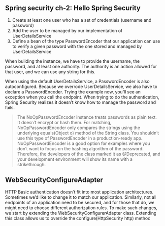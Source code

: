 ## Spring security ch-2: Hello Spring Security

1. Create at least one user who has a set of credentials (username and password) 
2. Add the user to be managed by our implementation of UserDetailsService
3. Define a bean of the type PasswordEncoder that our application can use to verify a given password with the one stored and managed by UserDetailsService

When building the instance, we have to provide the username, the password, and at least one authority. The authority is an action allowed for that user, and we can use any string for this.

When using the default UserDetailsService, a PasswordEncoder is also autoconfigured. Because we overrode UserDetailsService, we also have to declare a PasswordEncoder. Trying the example now, you’ll see an exception when you call the endpoint. When trying to do the authentication, Spring Security realizes it doesn’t know how to manage the password and fails.

> The NoOpPasswordEncoder instance treats passwords as plain text. It doesn’t encrypt or hash them. For matching, NoOpPasswordEncoder only compares the strings using the underlying equals(Object o) method of the String class. You shouldn’t use this type of PasswordEncoder in a production-ready app. NoOpPasswordEncoder is a good option for examples where you don’t want to focus on the hashing algorithm of the password. Therefore, the developers of the class marked it as @Deprecated, and your development environment will show its name with a strikethrough.

## WebSecurityConfigureAdapter
HTTP Basic authentication doesn’t fit into most application architectures. Sometimes we’d like to change it to match our application. Similarly, not all endpoints of an application need to be secured, and for those that do, we might need to choose different authorization rules. To make such changes, we start by extending the WebSecurityConfigurerAdapter class. Extending this class allows us to override the configure(HttpSecurity http) method
